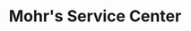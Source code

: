---
title: "Mohr's Service Center"
url: /saratoga-springs/mohrs-service-center/
shop: car repair
---